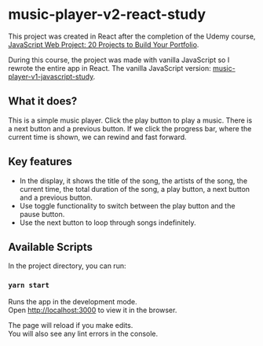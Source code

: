 # music-player-v2-react-study

This project was created in React after the completion of the Udemy course, [JavaScript Web Project: 20 Projects to Build Your Portfolio](https://www.udemy.com/course/javascript-web-projects-to-build-your-portfolio-resume/).

During this course, the project was made with vanilla JavaScript so I rewrote the entire app in React.
The vanilla JavaScript version: [music-player-v1-javascript-study](https://github.com/Pyon18Pyon/music-player-v1-javascript-study).

## What it does?

This is a simple music player. Click the play button to play a music. There is a next button and a previous button. If we click the progress bar, where the current time is shown, we can rewind and fast forward.

## Key features

- In the display, it shows the title of the song, the artists of the song, the current time, the total duration of the song, a play button, a next button and a previous button.
- Use toggle functionality to switch between the play button and the pause button.
- Use the next button to loop through songs indefinitely.

## Available Scripts

In the project directory, you can run:

### `yarn start`

Runs the app in the development mode.\
Open [http://localhost:3000](http://localhost:3000) to view it in the browser.

The page will reload if you make edits.\
You will also see any lint errors in the console.
